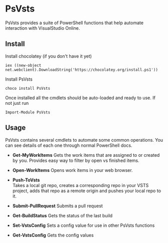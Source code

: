 PsVsts
=======
PsVsts provides a suite of PowerShell functions that help automate interaction with VisualStudio Online.

Install
----

Install chocolatey (if you don't have it yet)

```
iex ((new-object net.webclient).DownloadString('https://chocolatey.org/install.ps1'))
```

Install PsVsts
```
choco install PsVsts
```

Once installed all the cmdlets should be auto-loaded and ready to use. If not just run
```
Import-Module PsVsts 
```


Usage
-----

PsVsts contains several cmdlets to automate some common operations. You can see details of each one through normal PowerShell docs. 


- **Get-MyWorkItems** 
      Gets the work items that are assigned to or created by you. Provides easy way to filter by open vs finished items.
      
- **Open-WorkItems**
      Opens work items in your web browser.
      
- **Push-ToVsts**      
      Takes a local git repo, creates a corresponding repo in your VSTS project, adds that repo as a remote origin and pushes your local repo to it.

- **Submit-PullRequest**
      Submits a pull request

- **Get-BuildStatus**
    Gets the status of the last build

- **Set-VstsConfig**
    Sets a config value for use in other PsVsts functions

- **Get-VstsConfig**
    Gets the config values
